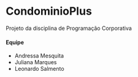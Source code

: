 # CondominioPlus

Projeto da disciplina de Programação Corporativa

#### Equipe

* Andressa Mesquita
* Juliana Marques
* Leonardo Salmento
